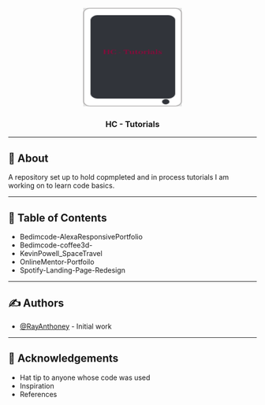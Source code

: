 <p align="center">
  <a href="" rel="noopener">
 <img width=200px height=200px src="/ProjectLogo.png" alt="Project logo"></a>
</p>

<h3 align="center">HC - Tutorials</h3>



---

## 🧐 About <a name = "HC-Tutorials"></a>
A repository set up to hold copmpleted and in process 
tutorials I am working on to learn code basics.

---

##  📝  Table of Contents
* Bedimcode-AlexaResponsivePortfolio
* Bedimcode-coffee3d-
* KevinPowell_SpaceTravel
* OnlineMentor-Portfoilo
* Spotify-Landing-Page-Redesign

---

## ✍️ Authors <a name = "authors"></a>
- [@RayAnthoney](https://github.com/rayanthhoney) - Initial work

---



## 🎉 Acknowledgements <a name = "acknowledgement"></a>
- Hat tip to anyone whose code was used
- Inspiration
- References
